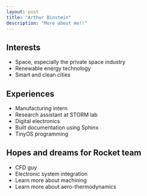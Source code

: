 ```yaml
---
layout: post
title: "Arthur Binstein"
description: "More about me!!"
---
```


## Interests

* Space, especially the private space industry
* Renewable energy technology
* Smart and clean cities

## Experiences

* Manufacturing intern
* Research assistant at STORM lab
 * Digital electronics
 * Built documentation using Sphinx
 * TinyOS programming

## Hopes and dreams for Rocket team

* CFD guy
* Electronic system integration
* Learn more about machining
* Learn more about aero-thermodynamics

 
